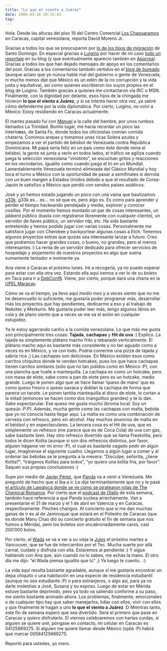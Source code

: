 ```yaml
---
title: "Lo que el viento a Juárez"
date: 2006-03-16 20:15:43
tag: 
---
```

<p>Hola. Desde las alturas del piso 19 del Centro Comercial <a target="_blank" href="http://www.fallingrain.com/world/VE/25/Los_Chaguaramos.html">Los Chaguaramos</a> en Caracas, capital venezolana, reporta David Moreno Jr.</p>

<p>Gracias a todos los que se preocuparon por <a href="http://www.damog.net/?p=470">lo de los tipos de migración</a> de Santo Domingo. En especial gracias a <a target="_blank" href="http://lubrio.blogspot.com/">Luigino</a> por hacer de mi caso <a target="_blank" href="http://lubrio.blogspot.com/2006/03/extorsionado-por-venir-desde-mxico.html">todo un reportaje</a> en su blog (y que eventualmente apareció también en <a target="_blank" href="http://www.aporrea.org/">Aporrea</a>). Gracias a todos los que han dejado mensajes de apoyo en los comentarios del post. Gracias a los comentarios también vertidos en el <a target="_blank" href="http://www.bureado.com.ve">blog de bureado</a> (aunque aclaro que yo nunca hablé mal del gobierno o gente de Venezuela, ni mucho menos dije que México es un edén de la no corrupción y la vida justa y equitativa), así como quienes escribieron los suyos propios en el blog de Luigino. También gracias a quienes me contactaron vía IRC o MSN. Finalmente, con la dignidad por delante, esos hijos de la chingada me hicieron <strong>lo que el viento a Juárez</strong>, y si se intenta hacer otra vez, ya sabré cómo defenderme por la vida diplomática. Por cierto, Luigino, no volví a México: Estoy residiendo en Caracas actualmente.</p>

<p>El martes pasado fui con <a target="_blank" href="http://mannyto.unplug.org.ve">Manuel</a> a la calle del hambre, por unos rumbos llamados La Trinidad. Bonito lugar, me hacía recordar un poco las Interlo<strong>n</strong>as, de Santa Fe, donde todos los oficinistas comían comida chatarra. Comimos arepas y tomamos unas ricas Solera azules y empezamos a ver el partido de béisbol de Venezuela contra República Dominicana. Mi papá sería feliz en un país como éste donde reina el béisbol, la gente se junta a verlo en todos lados, el tráfico se agiliza cuando juega la selección venezolana &#8220;vinotinto&#8221;, se escuchan gritos y reacciones en los vecindarios. Igualito como cuando juega el tri en un Mundial. Lamentablemente Venezuela terminó eliminada del Clásico Mundial y hoy toca el turno a México con la oportunidad de pasar a semifinales si derrota con un buen margen a Estados Unidos debido a que el resultado de Corea-Japón le satisfizo a México que perdió con sendos países asiáticos.</p>

<p>José y yo hemos estado jugando un poco con una vaina que bautizamos <a target="_blank" href="http://www.g33k.com.ve">g33k</a>. g33k es&#8230; es&#8230; no sé que es, pero algo es. Es como para aprender y perder el tiempo hackeando pendejada y media, explorer y conocer cosillas. Por el momento hemos montado un par de cosas interesantes, un jabberd público (basta con registrarse libremente con cualquier cliente), un servidor de llaves público, un servidor ntp, etc. Ha sido bastante entretenido y hemos podido jugar con varias cosas. Personalmente me satisface jugar con Cherokee y backportear algunas cosas a Etch. Tenemos algunos proyectos extras que quizás sea interesante lanzar a futuro. Creo que podremos hacer grandes cosas, o bueno, no grandes, pero al menos interesantes :) La renta de un servidor dedicado para ofrecer servicios de hospedaje y alojamiento de nuestros proyectos es algo que suena sumamente tentador e inminente ya.</p>

<p>Ana viene a Caracas el próximo lunes. Iré a recogerla, ya no puedo esperar para estar con ella otra vez. Estando ella aquí iremos a ver lo de su boleto en Taca para ir a <a target="_blank" href="http://www.debconf.org">DebConf6</a>. Viene, por cierto, porque dará una charla en la <a target="_blank" href="http://www.ipmar.upel.edu.ve/">UPEL Maracay</a>.</p>

<p>Cómo se va el tiempo, ya llevo aquí <em>medio mes</em> y a veces siento que no me he desenvuelto lo suficiente, me gustaría poder programar más, desarrollar más los proyectos que hay pendientes, dedicarme a eso y al trabajo de Nekotec y Merkurio. Me gustaría poder leer más, tengo algunos libros en cola y de plano siento que a veces se me va el avión en cualquier estupidez.</p>

<p>Ya le estoy agarrando cariño a la comida venezolana. Lo que más me gusta son principalmente tres cosas: <strong>Tajada</strong>, <strong>cachapas</strong> y <strong>Hit de uva</strong> :) Explico. La tajada es simplemente plátano macho frito y rebanado verticalmente. El plátano macho aquí es bastante más consistente y no tan aguado como a veces es en México, y va con todo. Podría comerme una pizza de tajada y sabría rica ;) Las cachapas son deliciosas. En México existen esos como carritos chiquitos donde te venden hotcakes, pues los que hace cachapas tienen carritos similares (sólo que no tan jodidos como en México :P), con una plancha que huele a mantequilla. La cachapa es como un hotcake, pero con masa de elote, sabe como a pan de elote pero es un hotcake, medio grande. Luego le ponen algo que se hace llamar &#8216;queso de mano&#8217; que es como queso fresco o queso oaxaca y doblan la cachapa de forma que parece un tacote. Le ponen tantita mantequilla al disco de elote, lo cortan a la mitad (entonces se hacen como dos triangulitos grandes) y te lo dan. Sabe espectacular. Ese queso me gusta mucho (broma local: Soy un quesúo :P:P). Además, mucha gente come las cachapas con malta, bebida que yo no conocía hasta llegar aquí. La malta es como una combinación de cerveza con refresco, pero sin alcohol. Hay muchos anuncios de malta en el béisbol y en espectaculares. La tercera cosa es el Hit de uva, que es simplemente un refresco (me parece que es de Coca Cola) de uva con gas, sabe bastante bien. Hay otro refresco divertido que se llama Freskolita, pero todos le dicen Kolita (aunque si son dos refrescos distintos, por favor, alguien hágame ver mi error :P), el cual es bastante cagado pedir en algún lugar, imagínense el siguiente cuadro: Llegamos a algún lugar a comer y al ordenar las bebidas se le pregunta a la mesera: &#8220;Disculpe, señorita, ¿tiene Kolita?&#8221;, &#8220;tráiganos Kolitas para todos&#8221;, &#8220;yo quiero una kolita fría, por favor&#8221;. Saquen sus propias conclusiones :)</p>

<p>Supe por medio de <a target="_blank" href="http://dvst.blogspot.com">Javier Pérez</a>, que <a target="_blank" href="http://www.pandalandia.com">Panda</a> va a venir a Venezuela. Me preguntó de hecho que si iba a ir. Le dije terminantemente que no y le pasé <a target="_blank" href="http://www.lawaloca.com/node/561">el artículo de Lawaloca donde se ve cómo se piratearon rolas de The Chemical Romance</a>. Por cierto que el <a target="_blank" href="http://www.rockandroll.com.mx/programas/olallo/warning.html">podcast de Olallo</a> de esta semana, también hace referencia a que Panda suckea arrechamente. Van a presentarse el 31 de marzo y el 1 de abril en Valencia y en Caracas, respectivamente. Pinches changos. Al concierto que sí me dan muchas ganas de ir es al de Jamiroquai que estará en el Poliedro de Caracas (que es donde Manu Chao dió su concierto gratuito el fin de semana que nos fuimos a Mérida), pero los boletos son encabronadamente caros, casi 200&#8217;000 bolos.</p>

<p>Por cierto, el <a target="_blank" href="http://www.wada.com.mx">Wada</a> se va a ver a su vieja la <a target="_blank" href="http://julesmkblog.blogspot.com">Jules</a> el próximo martes a Vancouver, que se fue de intercambio por el Tec. Mucha suerte por allá carnal, cuídate y disfruta con ella. Estaremos al pendiente :) Y sigue hablando con Ana que, aún cuando no lo sabes, me echas la mano. El otro día me dijo: &#8220;el Wada piensa igualito que tú&#8221; ;) Ya luego te cuento.. :)</p>

<p>La vida aquí resulta bastante agradable, aunque sí me gustaría encontrar un depa chiquito o una habitación en una especie de residencia estudiantil (aunque no sea estudiante :P) o para extranjeros, o algo así, para ya no darle molestias a José, Susana y su esposo. Luego de estar en Mérida estuve bastante deprimido, pero ya todo va saliendo conforme a su paso, me siento bastante animado ahora. Los problemas, finalmente, emocionales o de cualquier tipo hay que saber manejarlos, lidiar con ellos, vivir con ellos y que finalmente le hagan a uno <strong>lo que el viento a Juárez</strong> :D Mientras tanto, este fin de semana espero que sea divertido. Será el primero que pase en Caracas y quiero disfrutarlo. El viernes celebraremos con hartas curdas, si alguien se quiere unir, póngase en contacto, mi celular en Caracas es 04125669275. Si alguien me quiere llamar desde México (ojalá :P) habrá que marcar 00584125669275.</p>

<p>Reportó para ustedes, yo mero.</p>
